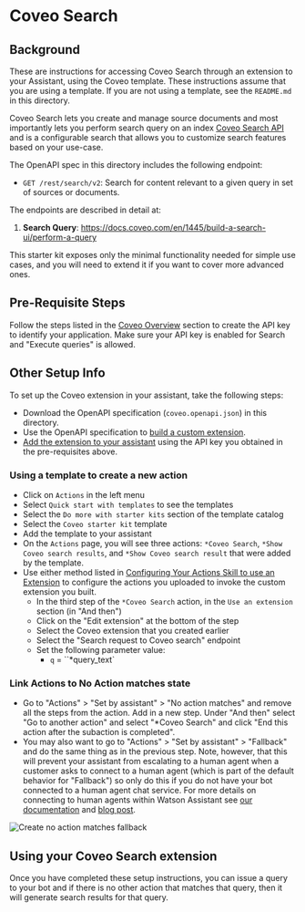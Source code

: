 # Coveo Search

## Background

These are instructions for accessing Coveo Search through an extension to your Assistant, using the Coveo template. These instructions assume that you are using a template. If you are not using a template, see the `README.md` in this directory.

Coveo Search lets you create and manage source documents and most importantly lets you perform search query on an index  [Coveo Search API](https://docs.coveo.com/en/52/build-a-search-ui/use-the-search-api) and is a configurable search that allows you to customize search features based on your use-case.

The OpenAPI spec in this directory includes the following endpoint:

- `GET /rest/search/v2`: Search for content relevant to a given query in set of sources or documents.

The endpoints are described in detail at:

1. **Search Query**: https://docs.coveo.com/en/1445/build-a-search-ui/perform-a-query

This starter kit exposes only the minimal functionality needed for simple use cases, and you will need to extend it if you want to cover more advanced ones.

## Pre-Requisite Steps

Follow the steps listed in the [Coveo Overview](https://docs.coveo.com/en/3361/coveo-overview) section to create the API key to identify your application. Make sure your API key is enabled for Search and "Execute queries" is allowed.

## Other Setup Info

To set up the Coveo extension in your assistant, take the following steps:
- Download the OpenAPI specification (`coveo.openapi.json`) in this directory.
- Use the OpenAPI specification to [build a custom extension](https://cloud.ibm.com/docs/watson-assistant?topic=watson-assistant-build-custom-extension#building-the-custom-extension).
- [Add the extension to your assistant](https://cloud.ibm.com/docs/watson-assistant?topic=watson-assistant-add-custom-extension) using the API key you obtained in the pre-requisites above.

### Using a template to create a new action
- Click on `Actions` in the left menu
- Select `Quick start with templates` to see the templates
- Select the `Do more with starter kits` section of the template catalog
- Select the `Coveo starter kit` template
- Add the template to your assistant
- On the `Actions` page, you will see three actions: `*Coveo Search`, `*Show Coveo search results`, and `*Show Coveo search result` that were added by the template.
- Use either method listed in [Configuring Your Actions Skill to use an Extension](https://github.com/watson-developer-cloud/assistant-toolkit/blob/master/integrations/extensions/README.md#configuring-your-actions-skill-to-use-an-extension) to configure the actions you uploaded to invoke the custom extension you built.
  - In the third step of the `*Coveo Search` action, in the `Use an extension` section (in "And then")
  - Click on the "Edit extension" at the bottom of the step
  - Select the Coveo extension that you created earlier
  - Select the "Search request to Coveo search" endpoint
  - Set the following parameter value:
    - `q` = ``*query_text`

### Link Actions to No Action matches state
- Go to "Actions" > "Set by assistant" > "No action matches" and remove all the steps from the action.  Add in a new step.  Under "And then" select "Go to another action" and select "*Coveo Search" and click "End this action after the subaction is completed".
- You may also want to go to "Actions" > "Set by assistant" > "Fallback" and do the same thing as in the previous step.  Note, however, that this will prevent your assistant from escalating to a human agent when a customer asks to connect to a human agent (which is part of the default behavior for "Fallback") so only do this if you do not have your bot connected to a human agent chat service.  For more details on connecting to human agents within Watson Assistant see [our documentation](https://cloud.ibm.com/docs/watson-assistant?topic=watson-assistant-human-agent) and [blog post](https://medium.com/ibm-watson/bring-your-own-service-desk-to-watson-assistant-b39bc920075c).

![Create no action matches fallback](./assets/no_action_fallback_search.png)<br>

## Using your Coveo Search extension

Once you have completed these setup instructions, you can issue a query to your bot and if there is no other action that matches that query, then it will generate search results for that query.
